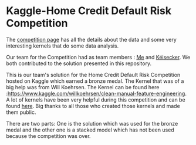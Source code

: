 # Kaggle-Home Credit Default Risk Competition

The [competition page](https://www.kaggle.com/c/home-credit-default-risk) has all the details about the data and some very interesting kernels that do some data analysis.

Our team for the Competition had as team members : [Me](https://www.kaggle.com/maximeallard) and [Kéisecker](https://www.kaggle.com/maximek3). We both contributed to the solution presented in this repository.

This is our team's solution for the Home Credit Default Risk Competition hosted on Kaggle which earned a bronze medal. The Kernel that was of a big help was from Will Koehrsen. The Kernel can be found here :https://www.kaggle.com/willkoehrsen/clean-manual-feature-engineering. A lot of kernels have been very helpful during this competition and can be found [here](https://www.kaggle.com/c/home-credit-default-risk/kernels). Big thanks to all those who created those kernels and made them public.


There are two parts: One is the solution which was used for the bronze medal and the other one is a stacked model which has not been used because the competition was over. 

